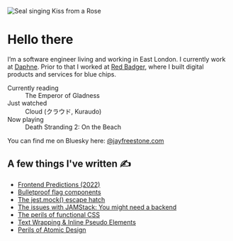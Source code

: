
![Seal singing Kiss from a Rose](https://media.giphy.com/media/HSDMmTshR9hug/giphy.gif)

# Hello there

I’m a software engineer living and working in East London. I currently work at [Daphne](https://www.daphnetech.io/). Prior to that I worked at [Red Badger](https://red-badger.com/), where I built digital products and services for blue chips.

<dl>
  <dt>Currently reading</dt>
  <dd>The Emperor of Gladness</dd>
  <dt>Just watched</dt>
  <dd>Cloud (クラウド, Kuraudo)</dd>
  <dt>Now playing</dt>
  <dd>Death Stranding 2: On the Beach</dd>
</dl>

You can find me on Bluesky here: [@jayfreestone.com](https://bsky.app/profile/jayfreestone.com)

## A few things I've written ✍️

- [Frontend Predictions (2022)](https://www.jayfreestone.com/writing/frontend-predictions-2022/)
- [Bulletproof flag components](https://www.jayfreestone.com/writing/bulletproof-flag/)
- [The jest.mock() escape hatch](https://www.jayfreestone.com/writing/jest-module-mocks/)
- [The issues with JAMStack: You might need a backend](https://www.browserlondon.com/blog/2020/04/20/issues-with-jamstack-you-might-need-backend/)
- [The perils of functional CSS](https://www.browserlondon.com/blog/2019/06/10/functional-css-perils/)
- [Text Wrapping & Inline Pseudo Elements](https://www.jayfreestone.com/writing/wrapping-and-inline-pseudo-elements)
- [Perils of Atomic Design](https://www.jayfreestone.com/writing/perils-of-atomic-design)

